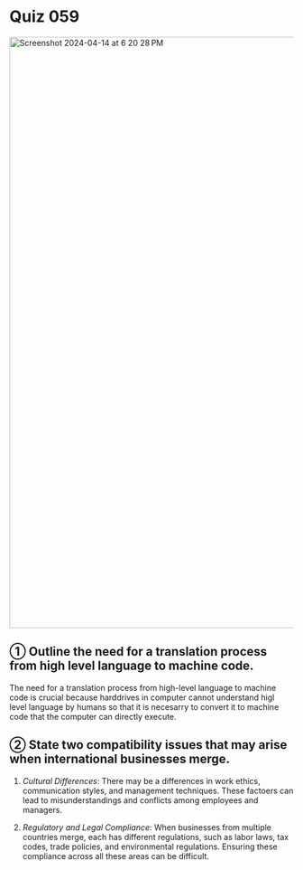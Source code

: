 # Quiz 059
<img width="1046" alt="Screenshot 2024-04-14 at 6 20 28 PM" src="https://github.com/hasmhib/unit4-2024/assets/142870448/72b049db-8abe-4d47-bf68-6faf3962c429">

## ① Outline the need for a translation process from high level language to machine code. 

The need for a translation process from high-level language to machine code is crucial because harddrives in computer cannot understand higl level language by humans so that it is necesarry to convert it to machine code that the computer can directly execute.


## ② State two compatibility issues that may arise when international businesses merge. 

1. _Cultural Differences_: There may be a differences in work ethics, communication styles, and management techniques. These factoers can lead to misunderstandings and conflicts among employees and managers.

2. _Regulatory and Legal Compliance_: When businesses from multiple countries merge, each has different regulations, such as labor laws, tax codes, trade policies, and environmental regulations. Ensuring these compliance across all these areas can be difficult. 

